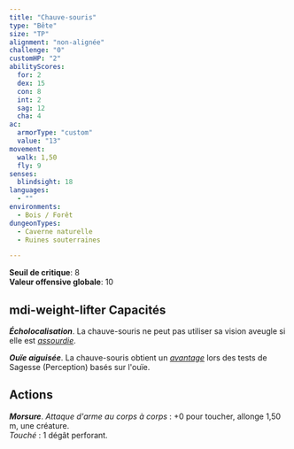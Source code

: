 ```yaml
---
title: "Chauve-souris"
type: "Bête"
size: "TP"
alignment: "non-alignée"
challenge: "0"
customHP: "2"
abilityScores:
  for: 2
  dex: 15
  con: 8
  int: 2
  sag: 12
  cha: 4
ac:
  armorType: "custom"
  value: "13"
movement:
  walk: 1,50
  fly: 9
senses:
  blindsight: 18
languages:
  - ""
environments:
  - Bois / Forêt
dungeonTypes:
  - Caverne naturelle
  - Ruines souterraines

---
```

**Seuil de critique**: 8        
**Valeur offensive globale**: 10     
## <v-icon>mdi-weight-lifter</v-icon> Capacités
_**Écholocalisation**_. La chauve-souris ne peut pas utiliser sa vision aveugle si elle est [_assourdie_](/gerer-la-sante-du-personnage/#assourdi).

_**Ouïe aiguisée**_. La chauve-souris obtient un [_avantage_](/utiliser-les-caracteristiques/#avantage-et-desavantage) lors des tests de Sagesse (Perception) basés sur l'ouïe.

## Actions
_**Morsure**_. _Attaque d'arme au corps à corps_ : +0 pour toucher, allonge 1,50 m, une créature.  
_Touché_ : 1 dégât perforant.
